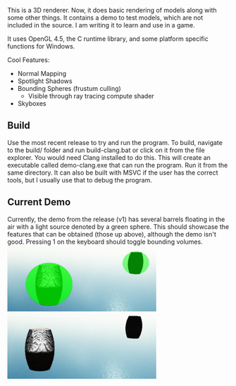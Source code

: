 This is a 3D renderer. Now, it does basic rendering of models along with some other things. It contains a demo to test models, which are not included in the source.
I am writing it to learn and use in a game.

It uses OpenGL 4.5, the C runtime library, and some platform specific functions for Windows.

Cool Features:
- Normal Mapping
- Spotlight Shadows
- Bounding Spheres (frustum culling)
  - Visible through ray tracing compute shader
- Skyboxes

## Build
Use the most recent release to try and run the program. To build, navigate to the build/ folder and run build-clang.bat or click on it from the file explorer. You would need Clang installed to do this. This will create an executable called demo-clang.exe that can run the program. Run it from the same directory. It can also be built with MSVC if the user has the correct tools, but I usually use that to debug the program.

## Current Demo
Currently, the demo from the release (v1) has several barrels floating in the air with a light source denoted by a green sphere. This should showcase the features that can be obtained (those up above), although the demo isn't good. Pressing 1 on the keyboard should toggle bounding volumes. 
<br>
<img src=samples/bounding.PNG width="338" height="150" /> <img src=samples/no_bounding.PNG width="338" height="150" />
